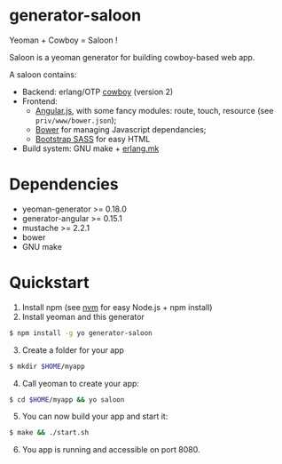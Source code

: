 generator-saloon
================

Yeoman + Cowboy = Saloon !

Saloon is a yeoman generator for building cowboy-based web app.

A saloon contains:
* Backend: erlang/OTP [cowboy](https://github.com/ninenines/cowboy) (version 2)
* Frontend:
  * [Angular.js](https://angularjs.org/), with some fancy modules:
  route, touch, resource (see `priv/www/bower.json`);
  * [Bower](http://bower.io/) for managing Javascript dependancies;
  * [Bootstrap SASS](https://github.com/twbs/bootstrap-sass) for easy HTML
* Build system: GNU make + [erlang.mk](http://erlang.mk/)

# Dependencies

* yeoman-generator >= 0.18.0
* generator-angular >= 0.15.1
* mustache >= 2.2.1
* bower
* GNU make

# Quickstart

1. Install npm (see [nvm](https://github.com/creationix/nvm) for easy Node.js + npm install)
2. Install yeoman and this generator
```sh
$ npm install -g yo generator-saloon
```
3. Create a folder for your app
```sh
$ mkdir $HOME/myapp
```
4. Call yeoman to create your app:
```sh
$ cd $HOME/myapp && yo saloon
```
5. You can now build your app and start it:
```sh
$ make && ./start.sh
```
6. You app is running and accessible on port 8080.
